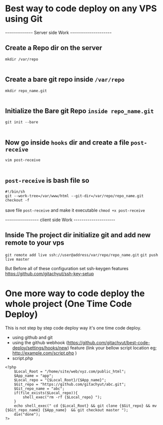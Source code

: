 # Best way to code deploy on any VPS using Git<br>
-------------- Server side Work --------------------- <br>

## Create a Repo dir on the server <br>
`mkdir /var/repo` <br>
<br>
## Create a bare git repo inside `/var/repo` <br>
`mkdir repo_name.git`<br>
<br>
## Initialize the Bare git Repo `inside repo_name.git ` <br>
`git init --bare`<br>
<br>
## Now go inside  `hooks` dir and create a file `post-receive` <br>
`vim post-receive`<br>
<br>

## `post-receive` is bash file so  <br>
`#!/bin/sh`    
`git --work-tree=/var/www/html --git-dir=/var/repo/repo_name.git checkout -f`<br>  
  save file  `post-receive` and make it executable 
`chmod +x post-receive`
<br>

----------------- client side Work --------------------- <br>

## Inside The project dir initialize git and add new remote to your vps <br>
`git remote add live ssh://user@address/var/repo/repo_name.git`
`git push live master`
<br>

But Before all of these configuration set ssh-keygen features https://github.com/gitachyut/ssh-key-setup  


# One more way to code deploy the whole project (One Time Code Deploy)  
This is not step by step code deploy way it's one time code deploy. 
* using github and git 
* using the github webhook (https://github.com/gitachyut/best-code-deploy/settings/hooks/new) feature (link your bellow script location eg; http://example.com/script.php )
* script.php
~~~~
<?php
	$Local_Root = "/home/site/web/xyz.com/public_html";
	$App_name = "app";
	$Local_repo = "{$Local_Root}/{$App_name}";
	$Git_repo = "https://github.com/gitachyut/abc.git";
	$Git_repo_name = "abc";
	if(file_exists($Local_repo)){
		shell_exec("rm -rf {$Local_repo} "); 
	}
	echo shell_exec(" cd {$Local_Root} && git clone {$Git_repo} && mv {$Git_repo_name} {$App_name}  && git checkout master ");
	die("done");
?>
~~~~


